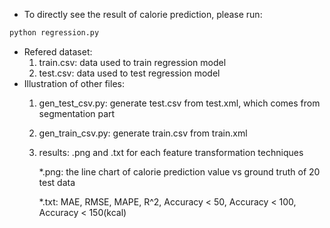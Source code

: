 * To directly see the result of calorie prediction, please run: 
```bash
python regression.py
```
* Refered dataset:
    1. train.csv: data used to train regression model
    2. test.csv: data used to test regression model
* Illustration of other files:
    1. gen_test_csv.py: generate test.csv from test.xml, which comes from segmentation part
    2. gen_train_csv.py: generate train.csv from train.xml
    3. results: .png and  .txt for each feature transformation techniques

       *.png: the line chart of calorie prediction value vs ground truth of 20 test data

       *.txt: MAE, RMSE, MAPE, R^2, Accuracy < 50, Accuracy < 100, Accuracy < 150(kcal) 

